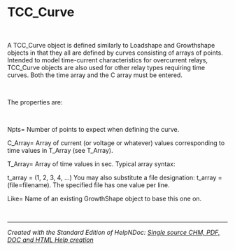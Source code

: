 # TCC_Curve

&nbsp;

A TCC\_Curve object is defined similarly to Loadshape and Growthshape objects in that they all are defined by curves consisting of arrays of points. Intended to model time-current characteristics for overcurrent relays, TCC\_Curve objects are also used for other relay types requiring time curves. Both the time array and the C array must be entered.

&nbsp;

The properties are:

&nbsp;

Npts= Number of points to expect when defining the curve.

C\_Array= Array of current (or voltage or whatever) values corresponding to time values in T\_Array (see T\_Array).

T\_Array= Array of time values in sec. Typical array syntax:

t\_array = (1, 2, 3, 4, ...) You may also substitute a file designation: t\_array = (file=filename). The specified file has one value per line.

Like= Name of an existing GrowthShape object to base this one on.

&nbsp;


***
_Created with the Standard Edition of HelpNDoc: [Single source CHM, PDF, DOC and HTML Help creation](<https://www.helpndoc.com/help-authoring-tool>)_
